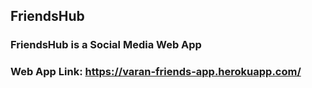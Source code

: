 ## FriendsHub

### FriendsHub is a Social Media Web App

### Web App Link: https://varan-friends-app.herokuapp.com/
